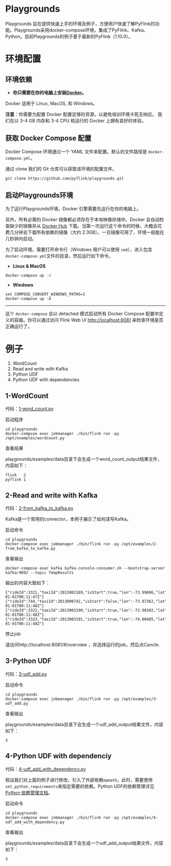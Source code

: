 # Playgrounds
Playgrounds 旨在提供快速上手的环境及例子，方便用户快速了解PyFlink的功能。Playgrounds采用docker-compose环境，集成了PyFlink、Kafka、Python。目前Playgrounds的例子基于最新的PyFlink（1.10.0）。

# 环境配置

## 环境依赖
* **你只需要在你的电脑上安装[Docker](https://www.docker.com)。**

Docker 适用于 Linux, MacOS, 和 Windows。

**注意**：你需要为配置 Docker 配置足够的资源，以避免培训环境卡死无响应。
我们在以 3-4 GB 内存和 3-4 CPU 核运行的 Docker 上拥有良好的体验。

## 获取 Docker Compose 配置

Docker Compose 环境通过一个 YAML 文件来配置。默认的文件路径是 `docker-compose.yml`。

通过 clone 我们的 Git 仓库可以获取该环境的配置文件。

```
git clone https://github.com/pyflink/playgrounds.git
```
## 启动Playgrounds环境

为了运行Playgrounds环境，Docker 引擎需要先运行在你的电脑上。

另外，所有必需的 Docker 镜像都必须存在于本地映像存储中。Docker 会自动检查缺少的镜像并从 [Docker Hub](http://hub.docker.com) 下载。当第一次运行这个命令的时候，大概会花费几分钟去下载所有依赖的镜像（大约 2.3GB）。一旦镜像可用了，环境一般能在几秒钟内启动。

为了启动环境，需要打开命令行（Windows 用户可以使用 `cmd`），进入包含`docker-compose.yml`文件的目录，然后运行如下命令。 

* **Linux & MacOS**

```bash
docker-compose up -d
```

* **Windows**

```
set COMPOSE_CONVERT_WINDOWS_PATHS=1
docker-compose up -d
```

----

这个 `docker-compose` 会以 detached 模式启动所有 Docker Compose 配置中定义的容器。你可以通过访问 Flink Web UI [http://localhost:8081](http://localhost:8081) 来检查环境是否正确运行了。

# 例子
1. WordCount
2. Read and write with Kafka
3. Python UDF
4. Python UDF with dependencies

## 1-WordCount

代码：[1-word_count.py](https://github.com/pyflink/playgrounds/blob/master/examples/1-word_count.py)

启动程序
```
cd playgrounds
docker-compose exec jobmanager ./bin/flink run -py /opt/examples/wordcount.py
```
查看结果

playgrounds/examples/data目录下会生成一个word_count_output结果文件，内容如下：
```
flink	2
pyflink	1
```

## 2-Read and write with Kafka

代码：[2-from_kafka_to_kafka.py](https://github.com/pyflink/playgrounds/blob/master/examples/2-from_kafka_to_kafka.py)

Kafka是一个常用的connector，本例子展示了如何读写Kafka。

启动命令
```
cd playgrounds
docker-compose exec jobmanager ./bin/flink run -py /opt/examples/2-from_kafka_to_kafka.py
```
查看输出
```
docker-compose exec kafka kafka-console-consumer.sh --bootstrap-server kafka:9092 --topic TempResults
```
输出的内容大致如下：

```
{"rideId":3321,"taxiId":2013003189,"isStart":true,"lon":-73.99606,"lat":40.725132,"psgCnt":2,"rideTime":"2013-01-01T00:11:47Z"}
{"rideId":744,"taxiId":2013000742,"isStart":false,"lon":-73.97362,"lat":40.791283,"psgCnt":1,"rideTime":"2013-01-01T00:11:48Z"}
{"rideId":3322,"taxiId":2013003190,"isStart":true,"lon":-73.98382,"lat":40.74381,"psgCnt":1,"rideTime":"2013-01-01T00:11:48Z"}
{"rideId":3323,"taxiId":2013003191,"isStart":true,"lon":-74.00485,"lat":40.72102,"psgCnt":4,"rideTime":"2013-01-01T00:11:48Z"}
```
停止job

请访问http://localhost:8081/#/overview ，并选择运行的job，然后点Cancle.

## 3-Python UDF

代码：[3-udf_add.py](https://github.com/pyflink/playgrounds/blob/master/examples/3-udf_add.py)

启动命令
```
cd playgrounds
docker-compose exec jobmanager ./bin/flink run -py /opt/examples/3-udf_add.py
```
查看输出

playgrounds/examples/data目录下会生成一个udf_add_output结果文件，内容如下：
```
3
```

## 4-Python UDF with dependenciy

代码：[4-udf_add_with_dependency.py](https://github.com/pyflink/playgrounds/blob/master/examples/4-udf_add_with_dependency.py)

假设我们对上面的例子进行修改，引入了外部依赖`mpmath`，此时，需要使用`set_python_requirements`来指定需要的依赖。Python UDF的依赖管理详见 [Python 依赖管理文档](https://ci.apache.org/projects/flink/flink-docs-master/dev/table/python/dependency_management.html)。

启动命令
```
cd playgrounds
docker-compose exec jobmanager ./bin/flink run -py /opt/examples/4-udf_add_with_dependency.py
```
查看输出

playgrounds/examples/data目录下会生成一个udf_add_output结果文件，内容如下：
```
3
```

